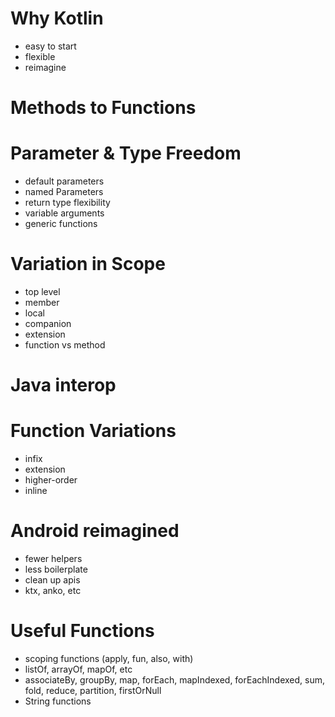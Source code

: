 # Why Kotlin
- easy to start
- flexible
- reimagine

# Methods to Functions

# Parameter & Type Freedom
- default parameters
- named Parameters
- return type flexibility
- variable arguments
- generic functions

# Variation in Scope
- top level
- member
- local
- companion
- extension
- function vs method

# Java interop

# Function Variations
- infix
- extension
- higher-order
- inline

# Android reimagined
- fewer helpers
- less boilerplate
- clean up apis
- ktx, anko, etc

# Useful Functions
- scoping functions (apply, fun, also, with)
- listOf, arrayOf, mapOf, etc
- associateBy, groupBy, map, forEach, mapIndexed, forEachIndexed, sum, fold, reduce, partition, firstOrNull
- String functions
